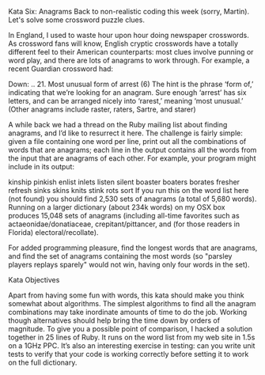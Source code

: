 Kata Six: Anagrams
Back to non-realistic coding this week (sorry, Martin). Let's solve some crossword puzzle clues.

In England, I used to waste hour upon hour doing newspaper crosswords. As crossword fans will know, English cryptic crosswords have a totally different feel to their American counterparts: most clues involve punning or word play, and there are lots of anagrams to work through. For example, a recent Guardian crossword had:

  Down:
    ..
    21. Most unusual form of arrest (6)
The hint is the phrase ‘form of,’ indicating that we’re looking for an anagram. Sure enough ‘arrest’ has six letters, and can be arranged nicely into ‘rarest,’ meaning ‘most unusual.’ (Other anagrams include raster, raters, Sartre, and starer)

A while back we had a thread on the Ruby mailing list about finding anagrams, and I’d like to resurrect it here. The challenge is fairly simple: given a file containing one word per line, print out all the combinations of words that are anagrams; each line in the output contains all the words from the input that are anagrams of each other. For example, your program might include in its output:

  kinship pinkish
  enlist inlets listen silent
  boaster boaters borates
  fresher refresh
  sinks skins
  knits stink
  rots sort
If you run this on the word list here (not found) you should find 2,530 sets of anagrams (a total of 5,680 words). Running on a larger dictionary (about 234k words) on my OSX box produces 15,048 sets of anagrams (including all-time favorites such as actaeonidae/donatiaceae, crepitant/pittancer, and (for those readers in Florida) electoral/recollate).

For added programming pleasure, find the longest words that are anagrams, and find the set of anagrams containing the most words (so "parsley players replays sparely" would not win, having only four words in the set).

Kata Objectives

Apart from having some fun with words, this kata should make you think somewhat about algorithms. The simplest algorithms to find all the anagram combinations may take inordinate amounts of time to do the job. Working though alternatives should help bring the time down by orders of magnitude. To give you a possible point of comparison, I hacked a solution together in 25 lines of Ruby. It runs on the word list from my web site in 1.5s on a 1GHz PPC. It’s also an interesting exercise in testing: can you write unit tests to verify that your code is working correctly before setting it to work on the full dictionary.